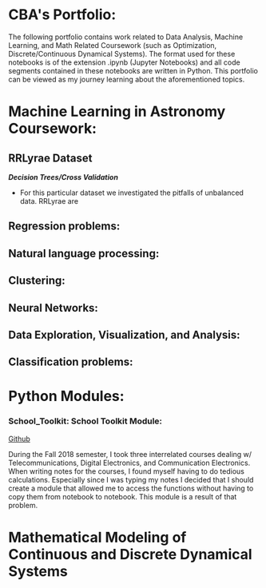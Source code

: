 # CBA's Portfolio:

The following portfolio contains work related to Data Analysis, Machine Learning, and Math Related Coursework (such as Optimization, Discrete/Continuous Dynamical Systems). The format used for these notebooks is of the extension .ipynb (Jupyter Notebooks) and all code segments contained in these notebooks are written in Python. This portfolio can be viewed as my journey learning about the aforementioned topics. 

# Machine Learning in Astronomy Coursework:

## RRLyrae Dataset 

***Decision Trees/Cross Validation***

* For this particular dataset we investigated the pitfalls of unbalanced data. RRLyrae are 

## Regression problems:

## Natural language processing:

## Clustering:

## Neural Networks:

## Data Exploration, Visualization, and Analysis:

## Classification problems:

# Python Modules:

### School_Toolkit: School Toolkit Module:

[Github](https://github.com/deaththeberry/ML-AI-HKG_Portfolio/tree/master/Projects/School_Toolkit)

During the Fall 2018 semester, I took three interrelated courses dealing w/ Telecommunications, Digital Electronics, and Communication Electronics. When writing notes for the courses, I found myself having to do tedious calculations. Especially since I was typing my notes I decided that I should create a module that allowed me to access the functions without having to copy them from notebook to notebook. This module is a result of that problem.

# Mathematical Modeling of Continuous and Discrete Dynamical Systems